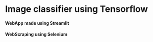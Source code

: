 # Image classifier using Tensorflow
#### WebApp made using Streamlit
#### WebScraping using Selenium
